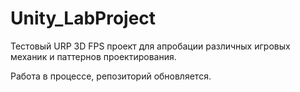 # Unity_LabProject

Тестовый URP 3D FPS проект для апробации различных игровых механик и паттернов проектирования. 

Работа в процессе, репозиторий обновляется. 
